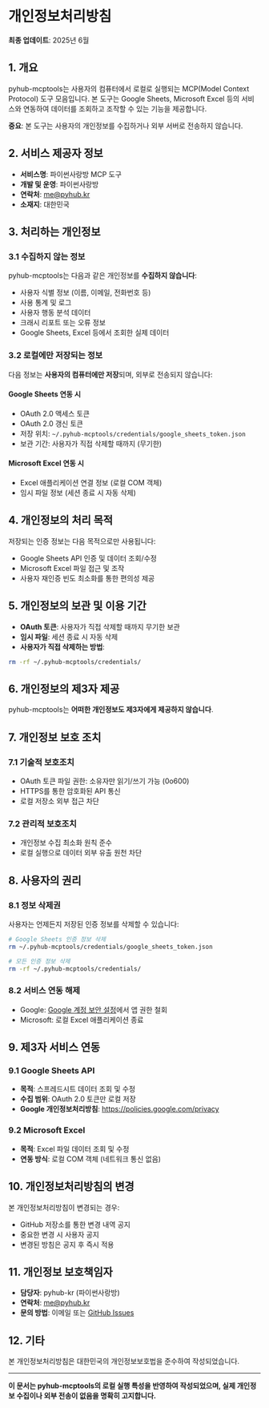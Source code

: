 # 개인정보처리방침

**최종 업데이트**: 2025년 6월

## 1. 개요

pyhub-mcptools는 사용자의 컴퓨터에서 로컬로 실행되는 MCP(Model Context Protocol) 도구 모음입니다. 본 도구는 Google Sheets, Microsoft Excel 등의 서비스와 연동하여 데이터를 조회하고 조작할 수 있는 기능을 제공합니다.

**중요**: 본 도구는 사용자의 개인정보를 수집하거나 외부 서버로 전송하지 않습니다.

## 2. 서비스 제공자 정보

- **서비스명**: 파이썬사랑방 MCP 도구
- **개발 및 운영**: 파이썬사랑방
- **연락처**: me@pyhub.kr
- **소재지**: 대한민국

## 3. 처리하는 개인정보

### 3.1 수집하지 않는 정보

pyhub-mcptools는 다음과 같은 개인정보를 **수집하지 않습니다**:

- 사용자 식별 정보 (이름, 이메일, 전화번호 등)
- 사용 통계 및 로그
- 사용자 행동 분석 데이터
- 크래시 리포트 또는 오류 정보
- Google Sheets, Excel 등에서 조회한 실제 데이터

### 3.2 로컬에만 저장되는 정보

다음 정보는 **사용자의 컴퓨터에만 저장**되며, 외부로 전송되지 않습니다:

#### Google Sheets 연동 시

- OAuth 2.0 액세스 토큰
- OAuth 2.0 갱신 토큰
- 저장 위치: `~/.pyhub-mcptools/credentials/google_sheets_token.json`
- 보관 기간: 사용자가 직접 삭제할 때까지 (무기한)

#### Microsoft Excel 연동 시

- Excel 애플리케이션 연결 정보 (로컬 COM 객체)
- 임시 파일 정보 (세션 종료 시 자동 삭제)

## 4. 개인정보의 처리 목적

저장되는 인증 정보는 다음 목적으로만 사용됩니다:

- Google Sheets API 인증 및 데이터 조회/수정
- Microsoft Excel 파일 접근 및 조작
- 사용자 재인증 빈도 최소화를 통한 편의성 제공

## 5. 개인정보의 보관 및 이용 기간

- **OAuth 토큰**: 사용자가 직접 삭제할 때까지 무기한 보관
- **임시 파일**: 세션 종료 시 자동 삭제
- **사용자가 직접 삭제하는 방법**:

```bash
rm -rf ~/.pyhub-mcptools/credentials/
```

## 6. 개인정보의 제3자 제공

pyhub-mcptools는 **어떠한 개인정보도 제3자에게 제공하지 않습니다**.

## 7. 개인정보 보호 조치

### 7.1 기술적 보호조치

- OAuth 토큰 파일 권한: 소유자만 읽기/쓰기 가능 (0o600)
- HTTPS를 통한 암호화된 API 통신
- 로컬 저장소 외부 접근 차단

### 7.2 관리적 보호조치

- 개인정보 수집 최소화 원칙 준수
- 로컬 실행으로 데이터 외부 유출 원천 차단

## 8. 사용자의 권리

### 8.1 정보 삭제권

사용자는 언제든지 저장된 인증 정보를 삭제할 수 있습니다:

```bash
# Google Sheets 인증 정보 삭제
rm ~/.pyhub-mcptools/credentials/google_sheets_token.json

# 모든 인증 정보 삭제
rm -rf ~/.pyhub-mcptools/credentials/
```

### 8.2 서비스 연동 해제

- Google: [Google 계정 보안 설정](https://myaccount.google.com/permissions)에서 앱 권한 철회
- Microsoft: 로컬 Excel 애플리케이션 종료

## 9. 제3자 서비스 연동

### 9.1 Google Sheets API

- **목적**: 스프레드시트 데이터 조회 및 수정
- **수집 범위**: OAuth 2.0 토큰만 로컬 저장
- **Google 개인정보처리방침**: https://policies.google.com/privacy

### 9.2 Microsoft Excel

- **목적**: Excel 파일 데이터 조회 및 수정
- **연동 방식**: 로컬 COM 객체 (네트워크 통신 없음)

## 10. 개인정보처리방침의 변경

본 개인정보처리방침이 변경되는 경우:

- GitHub 저장소를 통한 변경 내역 공지
- 중요한 변경 시 사용자 공지
- 변경된 방침은 공지 후 즉시 적용

## 11. 개인정보 보호책임자

- **담당자**: pyhub-kr (파이썬사랑방)
- **연락처**: me@pyhub.kr
- **문의 방법**: 이메일 또는 [GitHub Issues](https://github.com/pyhub-kr/pyhub-mcptools/issues)

## 12. 기타

본 개인정보처리방침은 대한민국의 개인정보보호법을 준수하여 작성되었습니다.

---

**이 문서는 pyhub-mcptools의 로컬 실행 특성을 반영하여 작성되었으며, 실제 개인정보 수집이나 외부 전송이 없음을 명확히 고지합니다.**
